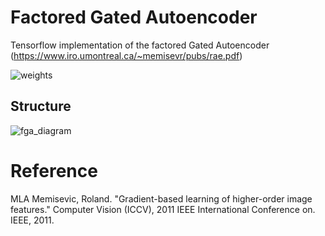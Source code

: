 # Factored Gated Autoencoder
Tensorflow implementation of the factored Gated Autoencoder (https://www.iro.umontreal.ca/~memisevr/pubs/rae.pdf)

![weights](https://user-images.githubusercontent.com/831215/30634617-fc879e70-9def-11e7-8840-6232caba36ef.png)

## Structure

![fga_diagram](https://user-images.githubusercontent.com/831215/30661844-7a574cce-9e45-11e7-9c8e-a990fd10d475.png)


# Reference

MLA	
Memisevic, Roland. "Gradient-based learning of higher-order image features." Computer Vision (ICCV), 2011 IEEE International Conference on. IEEE, 2011.
